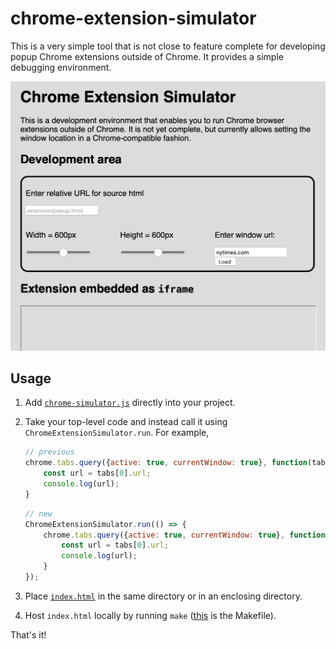 # chrome-extension-simulator

This is a very simple tool that is not close to feature complete for developing popup Chrome extensions outside of Chrome. It provides a simple debugging environment.

![The chrome extension simulator debugging environment](example.png)

## Usage

1. Add [`chrome-simulator.js`](chrome-simulator.js) directly into your project.

2. Take your top-level code and instead call it using `ChromeExtensionSimulator.run`. For example,
    ```js
    // previous
    chrome.tabs.query({active: true, currentWindow: true}, function(tabs) {
        const url = tabs[0].url;
        console.log(url);
    }
    ```

    ```js
    // new
    ChromeExtensionSimulator.run(() => {
        chrome.tabs.query({active: true, currentWindow: true}, function(tabs) {
            const url = tabs[0].url;
            console.log(url);
        }
    });
    ```

3. Place [`index.html`](index.html) in the same directory or in an enclosing directory.

4. Host `index.html` locally by running `make` ([this](Makefile) is the Makefile).

That's it!
